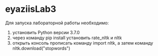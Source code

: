 # eyaziisLab3

Для запуска лабораторной работы необходимо:
1) установить Python версии 3.7.0
2) через команду pip install установить rate_nltk и nltk
3) открыть консоль прописать команду import nltk, а затем команду nltk.download("stopwords")
